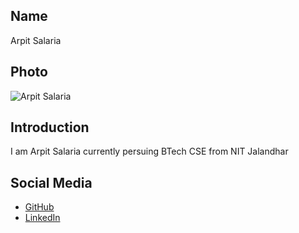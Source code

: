 ## Name
Arpit Salaria

## Photo
![Arpit Salaria](https://link-to-your-photo.jpg)

## Introduction
I am Arpit Salaria currently persuing BTech CSE from NIT Jalandhar

## Social Media
- [GitHub](https://github.com/arpitsalaria03)
- [LinkedIn](www.linkedin.com/in/arpit-salaria-a96580247)